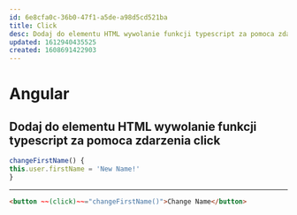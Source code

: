 ```yaml
---
id: 6e8cfa0c-36b0-47f1-a5de-a98d5cd521ba
title: Click
desc: Dodaj do elementu HTML wywolanie funkcji typescript za pomoca zdarzenia click
updated: 1612940435525
created: 1608691422903
---
```

# Angular

## Dodaj do elementu HTML wywolanie funkcji typescript za pomoca zdarzenia click

```ts
changeFirstName() {
this.user.firstName = 'New Name!'
}
```

* * *

```html
<button ~~(click)~~="changeFirstName()">Change Name</button>
```
